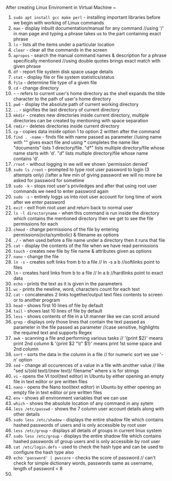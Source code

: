 After creating Linux Enviroment in Virtual Machine ~

1. `sudo apt install gcc make perl` - installing important libraries before we begin with working of Linux commands
2. `man` - display inbuilt documentation/manual for any command //using '/' in man page and typing a phrase takes us to the part containing exact phrase
3. `ls` - lists all the items under a particular location
4. `clear` - clear all the commands in the screen
5. `apropos` - search the manual command names & description for a phrase specifically mentioned //using double quotes brings exact match with given phrase
6. `df` - report file system disk space usage details
7. `stat` - display file or file system statistics/status
8. `file` - determine file type of a given file
9. `cd` - change directory
10. `~` - refers to current user's home directory as the shell expands the tilde character to the path of user's home directory
11. `pwd` - display the absolute path of current working directory
12. `..` - signifies the last directory of current directory
13. `mkdir` - creates new directories inside current directory, multiple directories can be created by mentioning with space separation
14. `rmdir` - deletes directories inside current directory
15. `cp` - copies data inside option 1 to option 2 written after the command
16. `find . -name` - finds file with name passed as parameter //using name with "" gives exact file and using * completes the name like "documents" lists 1 directory/file. "d*" lists multiple directory/file whose name starts with 'd'. "*d*" lists multiple directory/file whose name contains 'd'.
17. `/root` - without logging in we will we shown 'permission denied'
18.  `sudo ls /root` - prompted to type root user password to login (3 attempts only) //after a few min of giving password we will no more be asked for password for sometime
19.  `sudo -k` - stops root user's priviledges and after that using root user commands we need to enter password again
20.  `sudo -s` - entirely loggs us into root user account for long time of work after we enter password
21.  `exit` - exit from root user and return back to normal user
22.  `ls -l directoryname` - when this command is run inside the directory which contains the mentioned directory then we get to see the file permissions for each
23.  `chmod` - change permissions of the file by entering permissions(octa/symbolic) & filename as options
24.  `./` - when used before a file name under a directory then it runs that file
25.  `cat` - display the contents of the file when we have read permissions
26.  `touch` - creates new file by file name & attributes given as options
27.  `nano` - change the file 
28.  `ln -s` - creates soft links from b to a file // ln -s a b //softlinks point to files
29.  `ln` - creates hard links from b to a file // ln a b //hardlinks point to exact data
30.  `echo` - prints the text as it is given in the parameters
31.  `wc` - prints the newline, word, characters count for each text
32.  `cat` - concatenates 2 links together/output text files contents to screen or to another program
33.  `head` - shows first 10 lines of file by default
34.  `tail` - shows last 10 lines of file by default
35.  `less` - shows contents of file in a UI manner like we can scroll around 
36.  `grep` - displays only those lines that contain the text passed as parameter in the file passed as parameter //case sensitive, highlights the required text and supports Regex
37.  `awk` - scanning a file and performing various tasks // '{print $2}' means print 2nd column & '{print $2 "\t" $1}' means print 1st some space and 2nd column
38.  `sort` - sorts the data in the column in a file // for numeric sort we use '-n' option
39.  `sed` - change all occurences of a value in a file with another value // like "sed s/(old text)/(new text)/ filename" where s is for strings
40.  `vi` - opens the VI tool(text editor) in Ubuntu by either opening an empty file in text editor or pre written files
41.  `nano` - opens the Nano tool(text editor) in Ubuntu by either opening an empty file in text editor or pre written files
42.  `env` - shows all environment variables that we can use
43.  `which` - shows the absolute location of any command in any sytem
44.  `less /etc/passwd` - shows the 7 column user account details along with other details
45.  `sudo less /etc/shadow` - displays the entire shadow file which contains hashed passwords of users and is only accessible by root user
46.  `less /etc/group` - displays all details of groups in current linux system
47.  `sudo less /etc/group` -  displays the entire shadow file which contains hashed passwords of group users and is only accessible by root user
48.  `cat /etc/login.defs` - used to check the hash type and can be used to configure the hash type also
49.  `echo 'password' | pwscore` - checks the score of password // can't check for simple dictionary words, passwords same as username, length of password < 8
50.  
